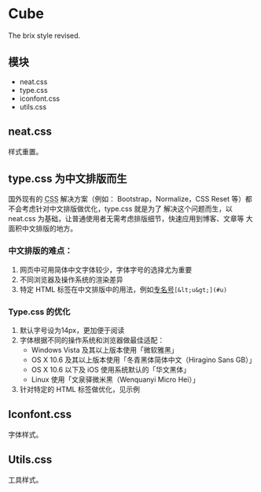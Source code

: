 # Cube

The brix style revised.

## 模块

- neat.css
- type.css
- iconfont.css
- utils.css

## neat.css

样式重置。

## type.css 为中文排版而生

国外现有的 <abbr title="Cascading Style Sheets">CSS</abbr> 解决方案（例如：
Bootstrap，Normalize，CSS Reset 等）都不会考虑针对中文排版做优化，type.css 就是为了
解决这个问题而生，以 neat.css 为基础，让普通使用者无需考虑排版细节，快速应用到博客、文章等
大面积中文排版的地方。

### 中文排版的难点：

1. 网页中可用简体中文字体较少，字体字号的选择尤为重要
2. 不同浏览器及操作系统的渲染差异
3. 特定 HTML 标签在中文排版中的用法，例如<u>专名号</u>`[&lt;u&gt;](#u)`

### Type.css 的优化

1. 默认字号设为14px，更加便于阅读
2. 字体根据不同的操作系统和浏览器做最佳适配：
   * Windows Vista 及其以上版本使用「微软雅黑」
   * OS X 10.6 及其以上版本使用「冬青黑体简体中文（Hiragino Sans GB）」
   * OS X 10.6 以下及 iOS 使用系统默认的「华文黑体」
   * Linux 使用「文泉驿微米黑（Wenquanyi Micro Hei）」
3. 针对特定的 HTML 标签做优化，见示例

## Iconfont.css

字体样式。

## Utils.css

工具样式。